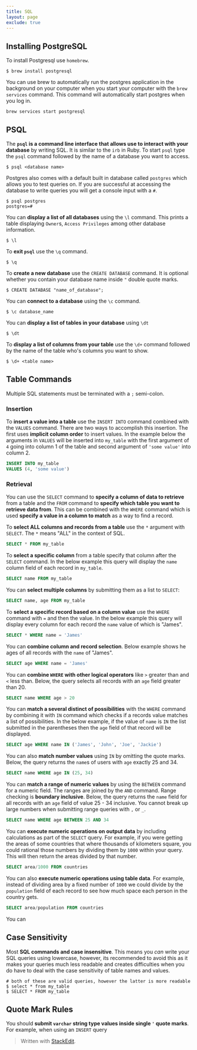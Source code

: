```yaml
---
title: SQL
layout: page
exclude: true
---
```

## Installing PostgreSQL

To install Postgresql use `homebrew`.
```
$ brew install postgresql
```
You can use brew to automatically run the postgres application in the background on your computer when you start your computer with the `brew services` command. This command will automatically start postgres when you log in.
```
brew services start postgresql
```
## PSQL
The **`psql` is a command line interface that allows use to interact with your database** by writing SQL. It is similar to the `irb` in Ruby. To start `psql` type the `psql` command followed by the name of a database you want to access. 

```
$ psql <database name>
```
Postgres also comes with a default built in database called `postgres` which allows you to test queries on. If you are successful at accessing the database to write queries you will get a console input with a `#`.
```
$ psql postgres
postgres=#
```
You can **display a list of all databases** using the `\l` command. This prints a table displaying `Owner`s, `Access Privileges` among other database information.
```
$ \l
```

To **exit `psql`** use the `\q` command.
```
$ \q
```

To **create a new database** use the `CREATE DATABASE` command. It is optional whether you contain your database name inside `"` double quote marks.

```
$ CREATE DATABASE "name_of_database";
```

You can **connect to a database** using the `\c` command.
```
$ \c database_name
```

You can **display a list of tables in your database** using `\dt`
```
$ \dt
```

To **display a list of columns from your table** use the `\d+` command followed by the name of the table who's columns you want to show.
```
$ \d+ <table name>
```

## Table Commands

Multiple SQL statements must be terminated with a `;` semi-colon.

### Insertion

To **insert a value into a table** use the `INSERT INTO` command combined with the `VALUES` command. There are two ways to accomplish this insertion. The first uses **implicit column order** to insert values. In the example below the arguments in `VALUES` will be inserted into `my_table` with the first argument of `4` going into column 1 of the table and second argument of `'some value'` into column 2.

```sql
INSERT INTO my_table
VALUES (4, 'some value')
```

### Retrieval

You can use the `SELECT` command to **specify a column of data to retrieve** from a table and the `FROM` command to **specify which table you want to retrieve data from**. This can be combined with the `WHERE` command which is used **specify a value in a column to match** as a way to find a record.

To **select ALL columns and records from a table** use the `*` argument with `SELECT`. The `*` means "ALL" in the context of SQL.
```sql
SELECT * FROM my_table
```

To **select a specific column** from a table specify that column after the `SELECT` command. In the below example this query will display the `name` column field of each record in `my_table`.
```sql
SELECT name FROM my_table
``` 

You can **select multiple columns** by submitting them as a list to `SELECT`:
```sql
SELECT name, age FROM my_table
```

To **select a specific record based on a column value** use the `WHERE` command with `=` and then the value. In the below example this query will display every column for each record the `name` value of which is "James".
```sql
SELECT * WHERE name = 'James'
```

You can **combine column and record selection**. Below example shows he ages of all records with the `name` of "James".
```sql
SELECT age WHERE name = 'James'
```

You can **combine `WHERE` with other logical operators** like `>` greater than and `<` less than. Below, the query selects all records with an `age` field greater than 20.
```sql
SELECT name WHERE age > 20
```

You can **match a several distinct of possibilities** with the `WHERE` command by combining it with `IN` command which checks if a records value matches a list of possibilities. In the below example, if the value of `name` is `IN` the list submitted in the parentheses then the `age` field of that record will be displayed. 
```sql
SELECT age WHERE name IN ('James', 'John', 'Joe', 'Jackie')
```

You can also **match number values** using `IN` by omitting the quote marks. Below, the query returns the `name`s of users with `age` exactly 25 and 34.
```sql
SELECT name WHERE age IN (25, 34)
```

You can **match a range of numeric values** by using the `BETWEEN` command for a numeric field. The ranges are joined by the `AND` command. Range checking is **boundary inclusive**. Below, the query returns the `name` field for all records with an `age` field of value 25 - 34 inclusive. You cannot break up large numbers when submitting range queries with `,` or `_`.
```sql
SELECT name WHERE age BETWEEN 25 AND 34
```

You can **execute numeric operations on output data** by including calculations as part of the `SELECT` query. For example, if you were getting the areas of some countries that where thousands of kilometers square, you could rational those numbers by dividing them by `1000` within your query. This will then return the areas divided by that number.
```sql
SELECT area/1000 FROM countries 
```

You can also **execute numeric operations using table data**. For example, instead of dividing area by a fixed number of `1000` we could divide by the `population` field of each record to see how much space each person in the country gets.
```sql
SELECT area/population FROM countries
```

You can 

## Case Sensitivity

Most **SQL commands and case insensitive**. This means you *can* write your SQL queries using lowercase, however, its recommended to avoid this as it makes your queries much less readable and creates difficulties when you do have to deal with the case sensitivity of table names and values.

```
# both of these are valid queries, however the latter is more readable
$ select * from my_table
$ SELECT * FROM my_table
``` 

## Quote Mark Rules

You should **submit `varchar` string type values inside single `'` quote marks**. For example, when using an `INSERT` query

> Written with [StackEdit](https://stackedit.io/).
<!--stackedit_data:
eyJoaXN0b3J5IjpbMTg5MDg4Nzc4OSwtMTY4NDE1Njc3OSwtMj
k3OTI3NzY2LDE0ODQ5MTg0MjQsMTcxOTE3ODM0MCwtNjM4Mzcy
NTE1LC0xOTIwMjA4MF19
-->